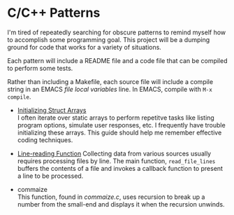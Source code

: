 # C/C++ Patterns

I'm tired of repeatedly searching for obscure patterns to
remind myself how to accomplish some programming goal.  This
project will be a dumping ground for code that works for
a variety of situations.

Each pattern will include a README file and a code file
that can be compiled to perform some tests.

Rather than including a Makefile, each source file will
include a compile string in an EMACS *file local variables*
line.  In EMACS, compile with `M-x compile`.

- [Initializing Struct Arrays](README_init_struct_array.md)  
  I often iterate over static arrays to perform repetitve
  tasks like listing program options, simulate user responses,
  etc.  I frequently have trouble initializing these arrays.
  This guide should help me remember effective coding
  techniques.

- [Line-reading Function](README_read_file_lines.md)
  Collecting data from various sources usually requires processing
  files by line.  The main function, `read_file_lines` buffers
  the contents of a file and invokes a callback function to
  present a line to be processed.

- commaize  
  This function, found in *commaize.c*, uses recursion to
  break up a number from the small-end and displays it when
  the recursion unwinds.


